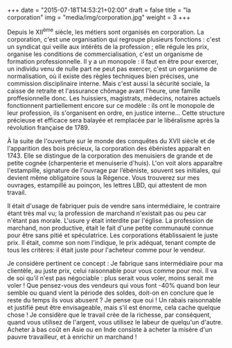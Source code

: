 +++
date = "2015-07-18T14:53:21+02:00"
draft = false
title = "la corporation"
img = "media/img/corporation.jpg"
weight = 3
+++

Depuis le XII<sup>ème</sup> siècle, les métiers sont organisés en corporation.
 La corporation, c'est une organisation qui regroupe plusieurs fonctions : c'est un syndicat qui veille aux intérêts de la profession ; elle régule les prix, organise les conditions de commercialisation, c'est un organisme de formation professionnelle. Il y a un monopole : il faut en être pour exercer, un individu venu de nulle part ne peut pas exercer, c'est un organisme de normalisation, où il existe des règles techniques bien précises, une commission disciplinaire interne.  Mais c'est aussi la sécurité sociale, la caisse de retraite et l'assurance chômage avant l'heure, une famille proffesionnelle donc.
 Les huissiers, magistrats, médecins, notaires actuels fonctionnent partiellement encore sur ce modèle : ils ont le monopole de leur profession, ils s'organisent en ordre, en justice interne...
Cette structure précieuse et efficace sera balayée et remplacée par le libéralisme après la révolution française de 1789.

<!--more-->

À la suite de l'ouverture sur le monde des conquêtes du XVII siècle et de l'apparition des bois précieux, la corporation des ébénistes apparaît en 1743. Elle se distingue de la corporation des menuisiers de grande et de petite cognée (charpenterie et menuiserie d'huis).
L'on voit alors apparaître l'estampille, signature de l'ouvrage par l’ébéniste, souvent ses initiales, qui devient même obligatoire sous la Régence.
Vous trouverez sur mes ouvrages, estampillé au poinçon, les lettres LBD, qui attestent de mon travail.

Il était d'usage de fabriquer puis de vendre sans intermédiaire, le contraire étant très mal vu; la profession de marchand n'existait pas ou peu car n'étant pas morale. L'usure y était interdite par l'église. La profession de marchand, non productive,  était le fait d'une petite communauté connue pour être sans pitié et spéculatrice.
Les corporations établissaient le juste prix. Il était, comme son nom l'indique, le prix adéquat, tenant compte de tous les critères: il était juste pour l'acheteur comme pour le vendeur.

Je considère pertinent ce concept : Je fabrique sans intermédiaire pour ma clientèle, au juste prix, celui raisonnable pour vous comme pour moi. Il va de soi qu'il n'est pas négociable : plus serait vous voler, moins serait me voler !
Que pensez-vous des vendeurs qui vous font -40% quand bon leur semble ou quand vient la période des soldes, doit-on en conclure que le reste du temps ils vous abusent ?
Je pense que oui !
Un rabais raisonnable et justifié peut être envisageable, mais s'il est énorme, cela cache quelque chose !
Je considère que le travail crée de la richesse, par conséquent, quand vous utilisez de l'argent, vous utilisez le labeur de quelqu'un d'autre. Acheter à bas coût en Asie ou en Inde consiste à acheter la misère d'un pauvre travailleur, et à enrichir un marchand !
